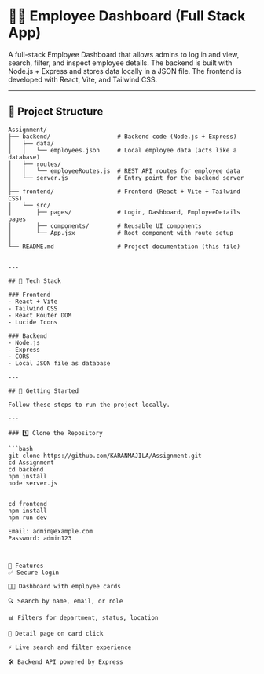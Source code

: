 # 👩‍💼 Employee Dashboard (Full Stack App)

A full-stack Employee Dashboard that allows admins to log in and view, search, filter, and inspect employee details. The backend is built with Node.js + Express and stores data locally in a JSON file. The frontend is developed with React, Vite, and Tailwind CSS.

---

## 📁 Project Structure

```text
Assignment/
├── backend/                   # Backend code (Node.js + Express)
│   ├── data/
│   │   └── employees.json     # Local employee data (acts like a database)
│   ├── routes/
│   │   └── employeeRoutes.js  # REST API routes for employee data
│   └── server.js              # Entry point for the backend server
│
├── frontend/                  # Frontend (React + Vite + Tailwind CSS)
│   └── src/
│       ├── pages/             # Login, Dashboard, EmployeeDetails pages
│       ├── components/        # Reusable UI components
│       └── App.jsx            # Root component with route setup
│
└── README.md                  # Project documentation (this file)


---

## 🧰 Tech Stack

### Frontend
- React + Vite
- Tailwind CSS
- React Router DOM
- Lucide Icons

### Backend
- Node.js
- Express
- CORS
- Local JSON file as database

---

## 🚀 Getting Started

Follow these steps to run the project locally.

---

### 1️⃣ Clone the Repository

```bash
git clone https://github.com/KARANMAJILA/Assignment.git
cd Assignment
cd backend
npm install
node server.js


cd frontend
npm install
npm run dev

Email: admin@example.com
Password: admin123



🔎 Features
✅ Secure login

👨‍💻 Dashboard with employee cards

🔍 Search by name, email, or role

📊 Filters for department, status, location

📄 Detail page on card click

⚡ Live search and filter experience

🛠️ Backend API powered by Express
